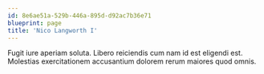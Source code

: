 ```yaml
---
id: 8e6ae51a-529b-446a-895d-d92ac7b36e71
blueprint: page
title: 'Nico Langworth I'
---
```

Fugit iure aperiam soluta. Libero reiciendis cum nam id est eligendi est. Molestias exercitationem accusantium dolorem rerum maiores quod omnis.